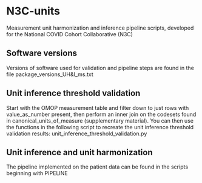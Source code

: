 # N3C-units
Measurement unit harmonization and inference pipeline scripts, developed for the National COVID Cohort Collaborative (N3C)

## Software versions
Versions of software used for validation and pipeline steps are found in the file package_versions_UH&I_ms.txt

## Unit inference threshold validation 
Start with the OMOP measurement table and filter down to just rows with value_as_number present, then perform an inner join on the codesets found in canonical_units_of_measure (supplementary material). You can then use the functions in the following script to recreate the unit inference threshold validation results: unit_inference_threshold_validation.py

## Unit inference and unit harmonization
The pipeline implemented on the patient data can be found in the scripts beginning with PIPELINE
